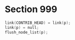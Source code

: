 # Section 999

```c << Recycle node |p| >>=
link(CONTRIB_HEAD) = link(p);
link(p) = null;
flush_node_list(p);
```
